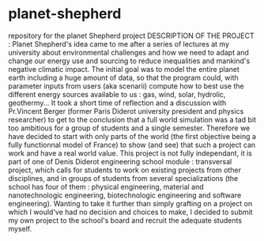 # planet-shepherd
repository for the planet Shepherd project
DESCRIPTION OF THE PROJECT :
Planet Shepherd's idea came to me after a series of lectures at my university about environmental challenges and how we need to adapt and change our energy use and sourcing to reduce inequalities and mankind's negative climatic impact. The initial goal was to model the entire planet earth including a huge amount of data, so that the program could, with parameter inputs from users (aka scenarii) compute how to best use the different energy sources available to us : gas, wind, solar, hydrolic, geothermy... 
It took a short time of reflection and a discussion with Pr.Vincent Berger (former Paris Diderot university president and physics researcher) to get to the conclusion that a full world simulation was a tad bit too ambitious for a group of students and a single semester. Therefore we have decided to start with only parts of the world (the first objective being a fully functionnal model of France) to show (and see) that such a project can work and have a real world value. 
This project is not fully independant, it is part of one of Denis Diderot engineering school module : transversal project, which calls for students to work on existing projects from other disciplines, and in groups of students from several specializations (the school has four of them : physical engineering, material and nanotechnologic engineering, biotechnologic engineering and software engineering). Wanting to take it further than simply grafting on a project on which I would've had no decision and choices to make, I decided to submit my own project to the school's board and recruit the adequate students myself. 
